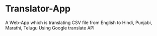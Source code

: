 # Translator-App
A Web-App which is translating CSV file from English to Hindi, Punjabi, Marathi, Telugu Using Google translate API
